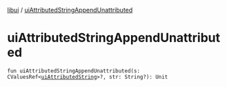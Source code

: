 [libui](README.md) / [uiAttributedStringAppendUnattributed](ui-attributed-string-append-unattributed.md)

# uiAttributedStringAppendUnattributed

`fun uiAttributedStringAppendUnattributed(s: CValuesRef<`[`uiAttributedString`](ui-attributed-string.md)`>?, str: String?): Unit`
